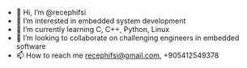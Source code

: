 - 👋 Hi, I’m @recephifsi
- 👀 I’m interested in embedded system development
- 🌱 I’m currently learning C, C++, Python, Linux
- 💞️ I’m looking to collaborate on challenging engineers in embedded software
- 📫 How to reach me recephifsi@gmail.com, +905412549378

<!---
recephifsi/recephifsi is a ✨ special ✨ repository because its `README.md` (this file) appears on your GitHub profile.
You can click the Preview link to take a look at your changes.
--->
